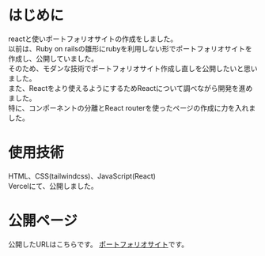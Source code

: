 # はじめに
reactと使いポートフォリオサイトの作成をしました。<br>
以前は、Ruby on railsの雛形にrubyを利用しない形でポートフォリオサイトを作成し、公開していました。<br>
そのため、モダンな技術でポートフォリオサイト作成し直しを公開したいと思いました。<br>
また、Reactをより使えるようにするためReactについて調べながら開発を進めました。<br>
特に、コンポーネントの分離とReact routerを使ったページの作成に力を入れました。
# 使用技術
HTML、CSS(tailwindcss)、JavaScript(React)<br>
Vercelにて、公開しました。
# 公開ページ
公開したURLはこちらです。
<a href="https://react-portfolio.cat-and-mountain.com/">ポートフォリオサイト</a>です。
